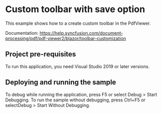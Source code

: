 # Custom toolbar with save option
This example shows how to a create custom toolbar in the PdfViewer.

Documentation: https://help.syncfusion.com/document-processing/pdf/pdf-viewer2/blazor/toolbar-customization

## Project pre-requisites
To run this application, you need Visual Studio 2019 or later versions.

## Deploying and running the sample
To debug while running the application, press F5 or select Debug > Start Debugging. To run the sample without debugging, press Ctrl+F5 or selectDebug > Start Without Debugging.